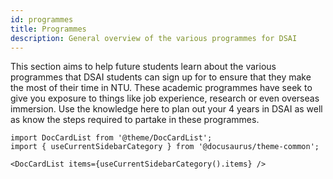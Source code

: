 ```yaml
---
id: programmes
title: Programmes
description: General overview of the various programmes for DSAI
---
```


This section aims to help future students learn about the various programmes that DSAI students can sign up for to ensure that they make the most of their time in NTU. These academic programmes have seek to give you exposure to things like job experience, research or even overseas immersion. Use the knowledge here to plan out your 4 years in DSAI as well as know the steps required to partake in these programmes.

```mdx-code-block
import DocCardList from '@theme/DocCardList';
import { useCurrentSidebarCategory } from '@docusaurus/theme-common';

<DocCardList items={useCurrentSidebarCategory().items} />
```

